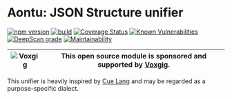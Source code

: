 <a name="top"></a>

# Aontu: JSON Structure unifier

[![npm version](https://img.shields.io/npm/v/aontu.svg)](https://npmjs.com/package/aontu)
[![build](https://github.com/rjrodger/aontu/actions/workflows/build.yml/badge.svg)](https://github.com/rjrodger/aontu/actions/workflows/build.yml)
[![Coverage Status](https://coveralls.io/repos/github/rjrodger/aontu/badge.svg?branch=main)](https://coveralls.io/github/rjrodger/aontu?branch=main)
[![Known Vulnerabilities](https://snyk.io/test/github/rjrodger/aontu/badge.svg)](https://snyk.io/test/github/rjrodger/aontu)
[![DeepScan grade](https://deepscan.io/api/teams/5016/projects/19509/branches/508695/badge/grade.svg)](https://deepscan.io/dashboard#view=project&tid=5016&pid=19509&bid=508695)
[![Maintainability](https://api.codeclimate.com/v1/badges/2ee16ebd2281bc837d9b/maintainability)](https://codeclimate.com/github/rjrodger/aontu/maintainability)

| ![Voxgig](https://www.voxgig.com/res/img/vgt01r.png) | This open source module is sponsored and supported by [Voxgig](https://www.voxgig.com). |
|---|---|


This unifier is heavily inspired by [Cue Lang](https://cuelang.org/)
and may be regarded as a purpose-specific dialect.

